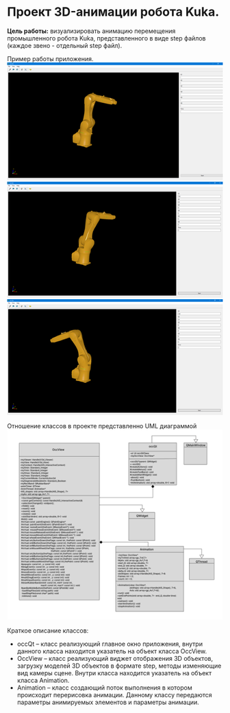 # Проект 3D-анимации робота Kuka.

**Цель работы:** визуализировать анимацию перемещения промышленного робота Kuka, представленного в виде step файлов (каждое звено - отдельный step файл).

Пример работы приложения.
![Начальное положение](images/anim1.png)
![Среднее положение](images/anim2.png)
![Конечное положение](images/anim3.png)

Отношение классов в проекте представленно UML диаграммой
![установщик Open Cascade](images/UML.png)

Краткое описание классов:

* occQt – класс реализующий главное окно приложения, внутри данного класса находится указатель на объект класса OccView.
* OccView – класс реализующий виджет отображения 3D объектов, загрузку моделей 3D объектов в формате step, методы изменяющие вид камеры сцене. Внутри класса находится указатель на объект класса Animation.
* Animation – класс создающий поток выполнения в котором происходит перерисовка анимации. Данному классу передаются параметры анимируемых элементов и параметры анимации.